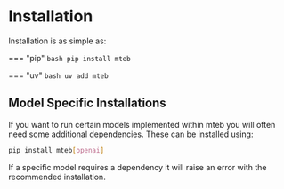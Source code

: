 # Installation

Installation is as simple as:

=== "pip"
    ```bash
    pip install mteb
    ```

=== "uv"
    ```bash
    uv add mteb
    ```

## Model Specific Installations

If you want to run certain models implemented within mteb you will often need some additional dependencies. These can be installed using:

```bash
pip install mteb[openai]
```

If a specific model requires a dependency it will raise an error with the recommended installation. 

<!-- TODO: add this 
To get an overview of the implemented models see [here](missing). 
-->

